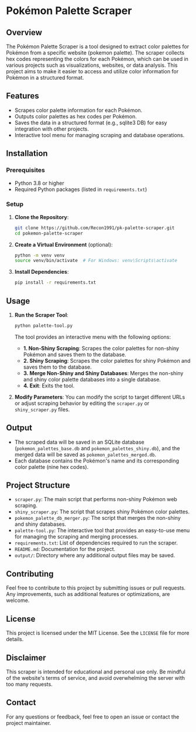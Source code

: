 # Pokémon Palette Scraper

## Overview
The Pokémon Palette Scraper is a tool designed to extract color palettes for Pokémon from a specific website (pokemon palette). The scraper collects hex codes representing the colors for each Pokémon, which can be used in various projects such as visualizations, websites, or data analysis. This project aims to make it easier to access and utilize color information for Pokémon in a structured format.

## Features
- Scrapes color palette information for each Pokémon.
- Outputs color palettes as hex codes per Pokémon.
- Saves the data in a structured format (e.g., sqlite3 DB) for easy integration with other projects.
- Interactive tool menu for managing scraping and database operations.

## Installation

### Prerequisites
- Python 3.8 or higher
- Required Python packages (listed in `requirements.txt`)

### Setup
1. **Clone the Repository**:
   ```bash
   git clone https://github.com/Recon1991/pk-palette-scraper.git
   cd pokemon-palette-scraper
   ```

2. **Create a Virtual Environment** (optional):
   ```bash
   python -m venv venv
   source venv/bin/activate  # For Windows: venv\Scripts\activate
   ```

3. **Install Dependencies**:
   ```bash
   pip install -r requirements.txt
   ```

## Usage

1. **Run the Scraper Tool**:
   ```bash
   python palette-tool.py
   ```

   The tool provides an interactive menu with the following options:
   
   - **1. Non-Shiny Scraping**: Scrapes the color palettes for non-shiny Pokémon and saves them to the database.
   - **2. Shiny Scraping**: Scrapes the color palettes for shiny Pokémon and saves them to the database.
   - **3. Merge Non-Shiny and Shiny Databases**: Merges the non-shiny and shiny color palette databases into a single database.
   - **4. Exit**: Exits the tool.

2. **Modify Parameters**:
   You can modify the script to target different URLs or adjust scraping behavior by editing the `scraper.py` or `shiny_scraper.py` files.

## Output
- The scraped data will be saved in an SQLite database (`pokemon_palettes_base.db` and `pokemon_palettes_shiny.db`), and the merged data will be saved as `pokemon_palettes_merged.db`.
- Each database contains the Pokémon's name and its corresponding color palette (nine hex codes).

## Project Structure
- `scraper.py`: The main script that performs non-shiny Pokémon web scraping.
- `shiny_scraper.py`: The script that scrapes shiny Pokémon color palettes.
- `pokemon_palette_db_merger.py`: The script that merges the non-shiny and shiny databases.
- `palette-tool.py`: The interactive tool that provides an easy-to-use menu for managing the scraping and merging processes.
- `requirements.txt`: List of dependencies required to run the scraper.
- `README.md`: Documentation for the project.
- `output/`: Directory where any additional output files may be saved.

## Contributing
Feel free to contribute to this project by submitting issues or pull requests. Any improvements, such as additional features or optimizations, are welcome.

## License
This project is licensed under the MIT License. See the `LICENSE` file for more details.

## Disclaimer
This scraper is intended for educational and personal use only. Be mindful of the website's terms of service, and avoid overwhelming the server with too many requests.

## Contact
For any questions or feedback, feel free to open an issue or contact the project maintainer.
